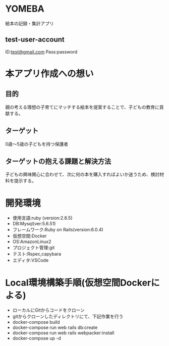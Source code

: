 # YOMEBA
絵本の記録・集計アプリ
## test-user-account
ID:test@gmail.com
Pass:password
# 本アプリ作成への想い
## 目的
親の考える理想の子育てにマッチする絵本を提案することで、子どもの教育に貢献する。
## ターゲット
0歳〜5歳の子どもを持つ保護者
## ターゲットの抱える課題と解決方法
子どもの興味関心に合わせて、次に何の本を購入すればよいか迷うため、検討材料を提示する。
# 開発環境
* 使用言語:ruby (version:2.6.5)
* DB:Mysql(ver:5.6.51)
* フレームワーク:Ruby on Rails(version:6.0.4)
* 仮想空間:Docker
* OS:AmazonLinux2
* プロジェクト管理:git
* テスト:Rspec,capybara
* エディタ:VSCode
# Local環境構築手順(仮想空間Dockerによる)
* ローカルにGitからコードをクローン
* gitからクローンしたディレクトリにて、下記作業を行う
* docker-compose build
* docker-compose run web rails db:create
* docker-compose run web rails webpacker:install 
* docker-compose up -d

